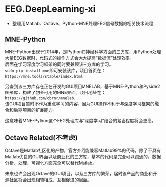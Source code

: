 # EEG.DeepLearning-xi

- 整理用Matlab、Octave、Python-MNE处理EEG信号数据的相关技术流程

## MNE-Python

MNE-Python出现于2014年，是Python在神经科学方面的三方库，用Python处理大量EEG数据时，代码式的操作方式会大大提高“数据流”处理效率。  
后面在学习深度学习框架的同时要兼顾该三方库的学习。  
`sudo pip install mne`即可安装该库，项目首页在：`https://mne.tools/stable/index.html`.  

另查到该三方库存在正在开发的GUI项目MNELAB，基于MNE-Python和Pyside2图形库，构建了初步可用的MNE界面。项目地址在：  
`https://github.com/cbrnr/mnelab`.  
该GUI项目暂时不作为重点学习的内容，因为GUI操作不利于与深度学习框架的融合和后期项目的扩展能力。  

这意味着MNE-Python这个EEG处理库与“深度学习”结合的紧密程度将会更高。  

## Octave Related(不考虑)
Octave是Matlab社区化的产物，官方介绍能兼容Matlab99%的代码，除了不具有Matlab优良的GUI界面以及商业化的三方库，基本的代码是完全可以跑通的，数据分析、处理、可视化方面完全可以替代Matlab。

未来也许会出现Octave的GUI项目，以及三方库的繁荣，届时该产品的商业和开源社区将会出现相辅相成、互相促进的局面。
